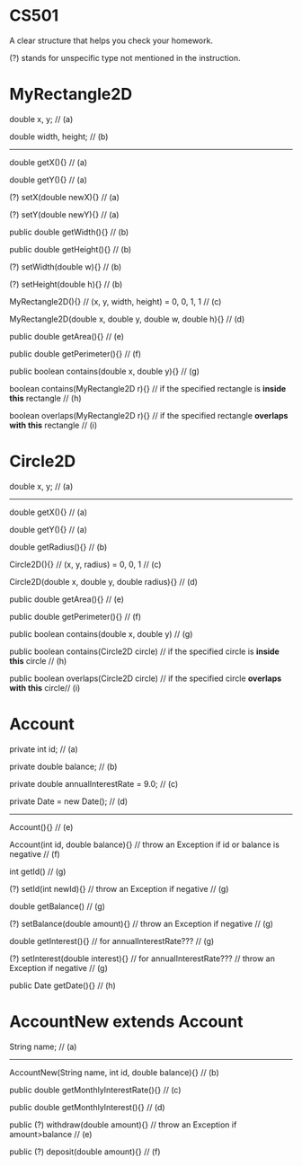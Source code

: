 # CS501

A clear structure that helps you check your homework.


(?) stands for unspecific type not mentioned in the instruction.


# MyRectangle2D

double x, y; // (a)

double width, height; // (b)

---

double getX(){} // (a)

double getY(){} // (a)

(?) setX(double newX){} // (a)

(?) setY(double newY){} // (a)

public double getWidth(){} // (b)

public double getHeight(){} // (b)

(?) setWidth(double w){} // (b)

(?) setHeight(double h){} // (b)

MyRectangle2D(){} // (x, y, width, height) = 0, 0, 1, 1 // (c)

MyRectangle2D(double x, double y, double w, double h){} // (d)

public double getArea(){} // (e)

public double getPerimeter(){} // (f)

public boolean contains(double x, double y){} // (g)

boolean contains(MyRectangle2D r){} // if the specified rectangle is **inside this** rectangle // (h)

boolean overlaps(MyRectangle2D r){} // if the specified rectangle **overlaps with this** rectangle // (i)



# Circle2D

double x, y; // (a)

---

double getX(){} // (a)

double getY(){} // (a)

double getRadius(){} // (b)

Circle2D(){} // (x, y, radius) = 0, 0, 1 // (c)

Circle2D(double x, double y, double radius){} // (d)

public double getArea(){} // (e)

public double getPerimeter(){} // (f)

public boolean contains(double x, double y) // (g)

public boolean contains(Circle2D circle) // if the specified circle is **inside this** circle // (h)

public boolean overlaps(Circle2D circle) // if the specified circle **overlaps with this** circle//  (i)



# Account

private int id; // (a)

private double balance; // (b)

private double annualInterestRate = 9.0; // (c)

private Date = new Date(); // (d)

---

Account(){} // (e)

Account(int id, double balance){} // throw an Exception if id or balance is negative // (f)

int getId() // (g)

(?) setId(int newId){} // throw an Exception if negative // (g)

double getBalance() // (g)

(?) setBalance(double amount){} // throw an Exception if negative  // (g)

double getInterest(){} // for annualInterestRate??? // (g)

(?) setInterest(double interest){} // for annualInterestRate???  // throw an Exception if negative  // (g)

public Date getDate(){} // (h)



# AccountNew extends Account

String name; // (a)

---

AccountNew(String name, int id, double balance){} // (b)

public double getMonthlyInterestRate(){} // (c)

public double getMonthlyInterest(){} // (d)

public (?) withdraw(double amount){} // throw an Exception if amount>balance // (e)

public (?) deposit(double amount){} // (f)



